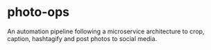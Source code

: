# photo-ops
An automation pipeline following a microservice architecture to crop, caption, hashtagify and post photos to social media.
